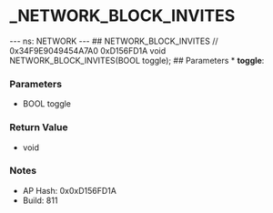 # _NETWORK_BLOCK_INVITES

--- ns: NETWORK --- ## NETWORK_BLOCK_INVITES  // 0x34F9E9049454A7A0 0xD156FD1A void NETWORK_BLOCK_INVITES(BOOL toggle);   ## Parameters * **toggle**:

### Parameters
* BOOL toggle

### Return Value
* void

### Notes
* AP Hash: 0x0xD156FD1A
* Build: 811


